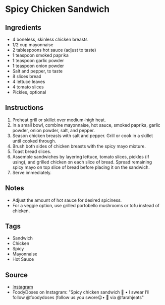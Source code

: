  # Spicy Chicken Sandwich

## Ingredients

- 4 boneless, skinless chicken breasts
- 1/2 cup mayonnaise
- 2 tablespoons hot sauce (adjust to taste)
- 1 teaspoon smoked paprika
- 1 teaspoon garlic powder
- 1 teaspoon onion powder
- Salt and pepper, to taste
- 8 slices bread
- 4 lettuce leaves
- 4 tomato slices
- Pickles, optional

## Instructions

1. Preheat grill or skillet over medium-high heat.
2. In a small bowl, combine mayonnaise, hot sauce, smoked paprika, garlic powder, onion powder, salt, and pepper.
3. Season chicken breasts with salt and pepper. Grill or cook in a skillet until cooked through.
4. Brush both sides of chicken breasts with the spicy mayo mixture.
5. Toast bread slices.
6. Assemble sandwiches by layering lettuce, tomato slices, pickles (if using), and grilled chicken on each slice of bread. Spread remaining spicy mayo on top slice of bread before placing it on the sandwich.
7. Serve immediately.

## Notes

- Adjust the amount of hot sauce for desired spiciness.
- For a veggie option, use grilled portobello mushrooms or tofu instead of chicken.

## Tags

- Sandwich
- Chicken
- Spicy
- Mayonnaise
- Hot Sauce

## Source

- [Instagram](https://www.instagram.com/p/CYhwj96JTmA)
- FoodyDoses on Instagram: "Spicy chicken sandwich 🥪 • I swear I’ll follow @foodydoses (follow us you swore😉• 🎥 via @farahjeats"